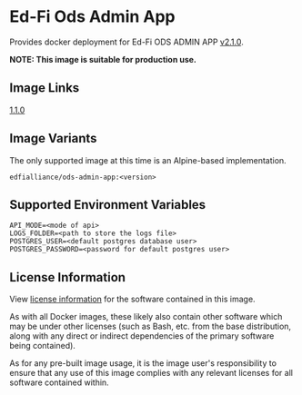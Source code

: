 # Ed-Fi Ods Admin App

Provides docker deployment for Ed-Fi ODS ADMIN APP [v2.1.0](https://techdocs.ed-fi.org/pages/viewpage.action?pageId=83788284).

**NOTE: This image is suitable for production use.**

## Image Links

[1.1.0](https://github.com/Ed-Fi-Alliance-OSS/Ed-Fi-ODS-Docker/blob/main/Web-Ods-Admin/Dockerfile)

## Image Variants

The only supported image at this time is an Alpine-based implementation.

`edfialliance/ods-admin-app:<version>`

## Supported Environment Variables

```
API_MODE=<mode of api>
LOGS_FOLDER=<path to store the logs file>
POSTGRES_USER=<default postgres database user>
POSTGRES_PASSWORD=<password for default postgres user>
```

## License Information

View [license information](https://github.com/Ed-Fi-Alliance-OSS/Ed-Fi-ODS-Docker/blob/main/LICENSE) for the software contained in this image.

As with all Docker images, these likely also contain other software which may be under other licenses (such as Bash, etc. from the base distribution, along with any direct or indirect dependencies of the primary software being contained).

As for any pre-built image usage, it is the image user's responsibility to ensure that any use of this image complies with any relevant licenses for all software contained within.
